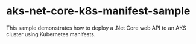 # aks-net-core-k8s-manifest-sample
This sample demonstrates how to deploy a .Net Core web API to an AKS cluster using Kubernetes manifests.
